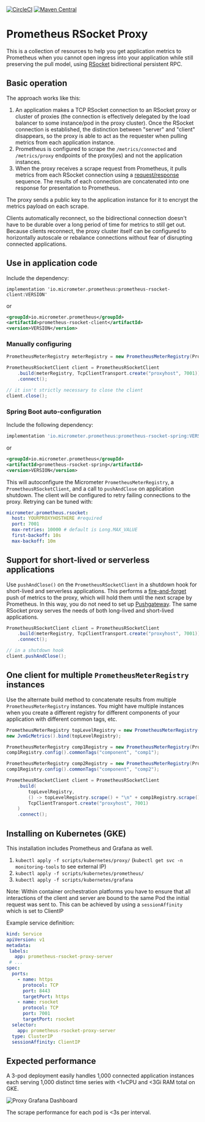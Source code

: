 [![CircleCI](https://circleci.com/gh/micrometer-metrics/prometheus-rsocket-proxy.svg?style=svg)](https://circleci.com/gh/micrometer-metrics/prometheus-rsocket-proxy)
[![Maven Central](https://img.shields.io/maven-central/v/io.micrometer.prometheus/prometheus-rsocket-proxy.svg)](https://mvnrepository.com/artifact/io.micrometer.prometheus/prometheus-rsocket-proxy)

# Prometheus RSocket Proxy

This is a collection of resources to help you get application metrics to Prometheus when you cannot open ingress into your application while still preserving the pull model, using [RSocket](https://rsocket.io) bidirectional persistent RPC.

## Basic operation

The approach works like this:

1. An application makes a TCP RSocket connection to an RSocket proxy or cluster of proxies (the connection is effectively delegated by the load balancer to some instance/pod in the proxy cluster). Once the RSocket connection is established, the distinction between "server" and "client" disappears, so the proxy is able to act as the requester when pulling metrics from each application instance.
2. Prometheus is configured to scrape the `/metrics/connected` and `/metrics/proxy` endpoints of the proxy(ies) and not the application instances.
3. When the proxy receives a scrape request from Prometheus, it pulls metrics from each RSocket connection using a [request/response](https://rsocket.io/docs/Protocol#stream-sequences-request-response) sequence. The results of each connection are concatenated into one response for presentation to Prometheus.

The proxy sends a public key to the application instance for it to encrypt the metrics payload on each scrape.

Clients automatically reconnect, so the bidirectional connection doesn't have to be durable over a long period of time for metrics to still get out. Because clients reconnect, the proxy cluster itself can be configured to horizontally autoscale or rebalance connections without fear of disrupting connected applications.

## Use in application code

Include the dependency:

```
implementation 'io.micrometer.prometheus:prometheus-rsocket-client:VERSION'
```

or

```xml
<groupId>io.micrometer.prometheus</groupId>
<artifactId>prometheus-rsocket-client</artifactId>
<version>VERSION</version>
```

### Manually configuring

```java
PrometheusMeterRegistry meterRegistry = new PrometheusMeterRegistry(PrometheusConfig.DEFAULT);

PrometheusRSocketClient client = PrometheusRSocketClient
    .build(meterRegistry, TcpClientTransport.create("proxyhost", 7001))
    .connect();

// it isn't strictly necessary to close the client
client.close();
```

### Spring Boot auto-configuration

Include the following dependency:

```groovy
implementation 'io.micrometer.prometheus:prometheus-rsocket-spring:VERSION'
```

or

```xml
<groupId>io.micrometer.prometheus</groupId>
<artifactId>prometheus-rsocket-spring</artifactId>
<version>VERSION</version>
```

This will autoconfigure the Micrometer `PrometheusMeterRegistry`, a `PrometheusRSocketClient`, and a call to `pushAndClose` on application shutdown. The client will be configured to retry failing connections to the proxy. Retrying can be tuned with:

```yml
micrometer.prometheus.rsocket:
  host: YOURPROXYHOSTHERE #required
  port: 7001
  max-retries: 10000 # default is Long.MAX_VALUE
  first-backoff: 10s
  max-backoff: 10m
```

## Support for short-lived or serverless applications

Use `pushAndClose()` on the `PrometheusRSocketClient` in a shutdown hook for short-lived and serverless applications. This performs a [fire-and-forget](https://rsocket.io/docs/Protocol#stream-sequences-fire-and-forget) push of metrics to the proxy, which will hold them until the next scrape by Prometheus. In this way, you do not need to set up [Pushgateway](https://github.com/prometheus/pushgateway). The same RSocket proxy serves the needs of both long-lived and short-lived applications.

```java
PrometheusRSocketClient client = PrometheusRSocketClient
    .build(meterRegistry, TcpClientTransport.create("proxyhost", 7001))
    .connect();

// in a shutdown hook
client.pushAndClose();
```

## One client for multiple `PrometheusMeterRegistry` instances

Use the alternate build method to concatenate results from multiple `PrometheusMeterRegistry` instances. You might have multiple instances when you create a different registry for different components of your application with different common tags, etc.

```java
PrometheusMeterRegistry topLevelRegistry = new PrometheusMeterRegistry(PrometheusConfig.DEFAULT);
new JvmGcMetrics().bind(topLevelRegistry);

PrometheusMeterRegistry comp1Registry = new PrometheusMeterRegistry(PrometheusConfig.DEFAULT);
comp1Registry.config().commonTags("component", "comp1");

PrometheusMeterRegistry comp2Registry = new PrometheusMeterRegistry(PrometheusConfig.DEFAULT);
comp1Registry.config().commonTags("component", "comp2");

PrometheusRSocketClient client = PrometheusRSocketClient
    .build(
        topLevelRegistry,
        () -> topLevelRegistry.scrape() + "\n" + comp1Registry.scrape() + "\n" + comp2Registry.scrape(),
        TcpClientTransport.create("proxyhost", 7001)
    )
    .connect();
```

## Installing on Kubernetes (GKE)

This installation includes Prometheus and Grafana as well.

1. `kubectl apply -f scripts/kubernetes/proxy/` (`kubectl get svc -n monitoring-tools` to see external IP)
1. `kubectl apply -f scripts/kubernetes/prometheus/`
3. `kubectl apply -f scripts/kubernetes/grafana`

Note: Within container orchestration platforms you have to ensure that all interactions of the client and server are bound to the same Pod the initial request was sent to. This can be achieved by using a `sessionAffinity` which is set to ClientIP

Example service definition:
```yaml
kind: Service
apiVersion: v1
metadata:
 labels:
   app: prometheus-rsocket-proxy-server
 # ...
spec:
  ports:
    - name: https
      protocol: TCP
      port: 8443
      targetPort: https
    - name: rsocket
      protocol: TCP
      port: 7001
      targetPort: rsocket
  selector:
    app: prometheus-rsocket-proxy-server
  type: ClusterIP
  sessionAffinity: ClientIP
```


## Expected performance

A 3-pod deployment easily handles 1,000 connected application instances each serving 1,000 distinct time series with <1vCPU and <3Gi RAM total on GKE.

![Proxy Grafana Dashboard](doc/proxy-grafana.png)

The scrape performance for each pod is <3s per interval.
